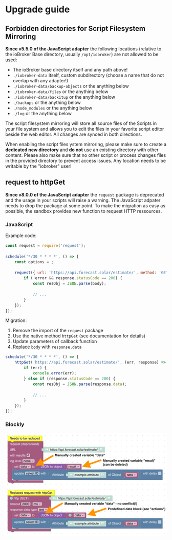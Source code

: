# Upgrade guide

## Forbidden directories for Script Filesystem Mirroring

**Since v5.5.0 of the JavaScript adapter** the following locations (relative to the ioBroker Base directory, usually `/opt/iobroker`) are not allowed to be used:
* The ioBroker base directory itself and any path above!
* `./iobroker-data` itself, custom subdirectory (choose a name that do not overlap with any adapter!)
* `./iobroker-data/backup-objects` or the anything below
* `./iobroker-data/files` or the anything below
* `./iobroker-data/backitup` or the anything below
* `./backups` or the anything below
* `./node_modules` or the anything below
* `./log` or the anything below

The script filesystem mirroring will store all source files of the Scripts in your file system and allows you to edit the files in your favorite script editor beside the web editor. All changes are synced in both directions.

When enabling the script files ystem mirroring, please make sure to create a **dedicated new directory** and **do not** use an existing directory with other content. Please also make sure that no other script or process changes files in the provided directory to prevent access issues.
Any location needs to be writable by the "iobroker" user!

## request to httpGet

**Since v8.0.0 of the JavaScript adapter** the `request` package is deprecated and the usage in your scripts will raise a warning. The JavaScript adpater needs to drop the package at some point. To make the migration as easy as possible, the sandbox provides new function to request HTTP ressources.

### JavaScript

Example code:

```js
const request = require('request');

schedule('*/30 * * * *', () => {
    const options = ;

    request({ url: 'https://api.forecast.solar/estimate/', method: 'GET' }, (error, response, body) => {
        if (!error && response.statusCode == 200) {
            const resObj = JSON.parse(body);

            // ...
        }
    });
});
```

Migration:

1. Remove the import of the `request` package
2. Use the native method `httpGet` (see documentation for details)
3. Update parameters of callback function
4. Replace `body` with `response.data`

```js
schedule('*/30 * * * *', () => {
    httpGet('https://api.forecast.solar/estimate/', (err, response) => {
        if (err) {
            console.error(err);
        } else if (response.statusCode == 200) {
            const resObj = JSON.parse(response.data);
 
            // ...
        }
    });
});
```

### Blockly

![Blockly request to httpGet](img/upgrade-guide/request-httpGet.png)
